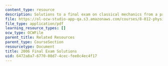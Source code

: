 ```yaml
---
content_type: resource
description: Solutions to a final exam on classical mechanics from a previous semester.
file: https://ol-ocw-studio-app-qa.s3.amazonaws.com/courses/8-012-physics-i-classical-mechanics-fall-2008/6472a8a7677008d74cecfee8c4ec4f17_2006_final_sol.pdf
file_type: application/pdf
learning_resource_types: []
ocw_type: OCWFile
parent_title: Related Resources
parent_type: CourseSection
resourcetype: Document
title: 2006 Final Exam Solutions
uid: 6472a8a7-6770-08d7-4cec-fee8c4ec4f17
---
```

